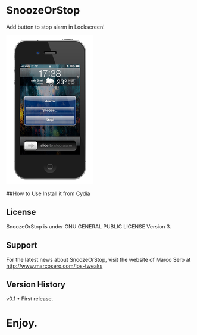 # SnoozeOrStop
Add button to stop alarm in Lockscreen!

![](https://github.com/MarcoSero/SnoozeOrStop/raw/master/iphone.png)

##How to Use
Install it from Cydia

## License
SnoozeOrStop is under GNU GENERAL PUBLIC LICENSE Version 3.

## Support
For the latest news about SnoozeOrStop, visit the website of Marco Sero at http://www.marcosero.com/ios-tweaks

## Version History
v0.1
• First release.

# Enjoy.